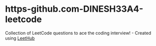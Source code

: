 # https-github.com-DINESH33A4-leetcode
Collection of LeetCode questions to ace the coding interview! - Created using [LeetHub](https://github.com/QasimWani/LeetHub)
